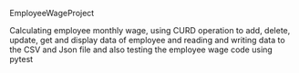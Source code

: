 EmployeeWageProject

Calculating employee monthly wage, using CURD operation to add, delete, update, get and display data of employee and  reading and writing data to the CSV and Json file and also testing the employee wage code using pytest